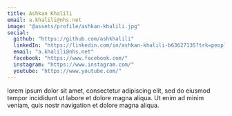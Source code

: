 ```yaml
---
title: Ashkan Khalili
email: a.khalili@nhs.net
image: "@assets/profile/ashkan-khalili.jpg"
social:
  github: "https://github.com/ashkhalili"
  linkedIn: "https://linkedin.com/in/ashkan-khalili-b63627135?trk=people-guest_people_search-card"
  email: "a.khalili@nhs.net"
  facebook: "https://www.facebook.com/"
  instagram: "https://www.instagram.com/"
  youtube: "https://www.youtube.com/"
---
```


lorem ipsum dolor sit amet, consectetur adipiscing elit, sed do eiusmod tempor incididunt ut labore et dolore magna aliqua. Ut enim ad minim veniam, quis nostr navigation et dolore magna aliqua.

